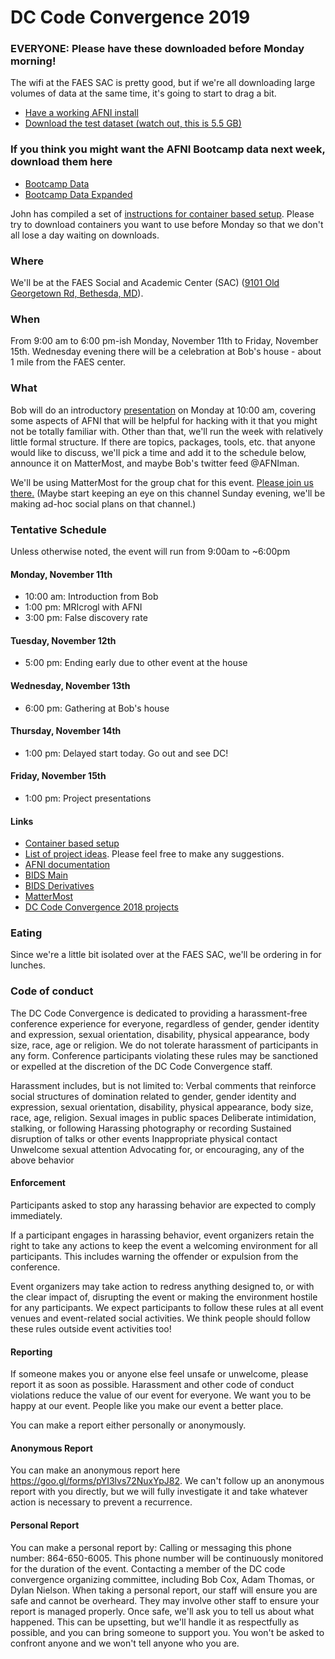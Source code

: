 # DC Code Convergence 2019

### EVERYONE: Please have these downloaded before Monday morning!  
The wifi at the FAES SAC is pretty good, but if we're all downloading large volumes of data at the same time, it's going to start to drag a bit.  
* [Have a working AFNI install](https://afni.nimh.nih.gov/pub/dist/doc/htmldoc/background_install/install_instructs/index.html)
* [Download the test dataset (watch out, this is 5.5 GB)](https://afni.nimh.nih.gov/pub/dist/data/misc/UCLA_pamenc20.tgz)


### If you think you might want the AFNI Bootcamp data next week, download them here
* [Bootcamp Data](https://afni.nimh.nih.gov/pub/dist/edu/data/CD)
* [Bootcamp Data Expanded](https://afni.nimh.nih.gov/pub/dist/edu/data/CD.expanded)

John has compiled a set of [instructions for container based setup](https://docs.google.com/document/d/1bzSx3by_2s0GYnXpa7_PXVxTkZbnnY8MFWIk5Gc_BfU/edit#heading=h.ev82ke2vzlzm). Please try to download containers you want to use before Monday so that we don't all lose a day waiting on downloads.

### Where
We'll be at the FAES Social and Academic Center (SAC) ([9101 Old Georgetown Rd, Bethesda, MD](https://www.google.com/maps/place/Foundation+For+Advanced+Ed/@39.0051452,-77.1125235,17z/data=!4m5!3m4!1s0x89b7cbe4fb559a17:0xadfa07f7521a5d37!8m2!3d39.005099!4d-77.110339?shorturl=1)).

### When

From 9:00 am to 6:00 pm-ish Monday, November 11th to Friday, November 15th.
Wednesday evening there will be a celebration at Bob's house - about 1 mile from the FAES center.

### What

Bob will do an introductory [presentation](https://drive.google.com/file/d/0B-qEq1UpvjfpRm1xcy1nQ25SWi1tUWE4b0NOZUhWVmlBWDI4/view?usp=sharing) on Monday at 10:00 am, covering some aspects of AFNI that will be helpful for hacking with it that you might not be totally familiar with. Other than that, we'll run the week with relatively little formal structure. If there are topics, packages, tools, etc. that anyone would like to discuss, we'll pick a time and add it to the schedule below, announce it on MatterMost, and maybe Bob's twitter feed @AFNIman.

We'll be using MatterMost for the group chat for this event. [Please join us there.](https://mattermost.brainhack.org/brainhack/channels/codeconvergence) (Maybe start keeping an eye on this channel Sunday evening, we'll be making ad-hoc social plans on that channel.)

### Tentative Schedule
Unless otherwise noted, the event will run from 9:00am to ~6:00pm

#### Monday, November 11th
* 10:00 am: Introduction from Bob
*  1:00 pm: MRIcrogl with AFNI
*  3:00 pm: False discovery rate 

#### Tuesday, November 12th
* 5:00 pm: Ending early due to other event at the house

#### Wednesday, November 13th
* 6:00 pm: Gathering at Bob's house

#### Thursday, November 14th
* 1:00 pm: Delayed start today. Go out and see DC!

#### Friday, November 15th
* 1:00 pm: Project presentations

#### Links
* [Container based setup](https://docs.google.com/document/d/1bzSx3by_2s0GYnXpa7_PXVxTkZbnnY8MFWIk5Gc_BfU/edit#heading=h.ev82ke2vzlzm)
* [List of project ideas](https://docs.google.com/document/d/1pTI5gjKcyIJxSYezs2-SPYsJlfrNTuTOiVC0MZCynkg/edit). Please feel free to make any suggestions.
* [AFNI documentation](https://afni.nimh.nih.gov/pub/dist/doc/htmldoc/index.html)
* [BIDS Main](http://bids.neuroimaging.io)
* [BIDS Derivatives](https://docs.google.com/document/d/1Wwc4A6Mow4ZPPszDIWfCUCRNstn7d_zzaWPcfcHmgI4/edit)
* [MatterMost](https://mattermost.brainhack.org/brainhack/channels/codeconvergence)
* [DC Code Convergence 2018 projects](https://github.com/nih-fmrif/code-convergence-summaries/issues)

### Eating

Since we're a little bit isolated over at the FAES SAC, we'll be ordering in for lunches.

### Code of conduct

The DC Code Convergence is dedicated to providing a harassment-free conference experience for everyone, regardless of gender, gender identity and expression, sexual orientation, disability, physical appearance, body size, race, age or religion. We do not tolerate harassment of participants in any form. Conference participants violating these rules may be sanctioned or expelled at the discretion of the DC Code Convergence staff. 

Harassment includes, but is not limited to:
Verbal comments that reinforce social structures of domination related to gender, gender identity and expression, sexual orientation, disability, physical appearance, body size, race, age, religion.
Sexual images in public spaces
Deliberate intimidation, stalking, or following 
Harassing photography or recording
Sustained disruption of talks or other events
Inappropriate physical contact
Unwelcome sexual attention
Advocating for, or encouraging, any of the above behavior

#### Enforcement
Participants asked to stop any harassing behavior are expected to comply immediately.

If a participant engages in harassing behavior, event organizers retain the right to take any actions to keep the event a welcoming environment for all participants. This includes warning the offender or expulsion from the conference.

Event organizers may take action to redress anything designed to, or with the clear impact of, disrupting the event or making the environment hostile for any participants. We expect participants to follow these rules at all event venues and event-related social activities. We think people should follow these rules outside event activities too!

#### Reporting
If someone makes you or anyone else feel unsafe or unwelcome, please report it as soon as possible. Harassment and other code of conduct violations reduce the value of our event for everyone. We want you to be happy at our event. People like you make our event a better place. 

You can make a report either personally or anonymously.

#### Anonymous Report
You can make an anonymous report here https://goo.gl/forms/pYI3lvs72NuxYpJ82.
We can't follow up an anonymous report with you directly, but we will fully investigate it and take whatever action is necessary to prevent a recurrence.

#### Personal Report
You can make a personal report by:
Calling or messaging this phone number: 864-650-6005. This phone number will be continuously monitored for the duration of the event.
Contacting a member of the DC code convergence organizing committee, including Bob Cox, Adam Thomas, or Dylan Nielson.
When taking a personal report, our staff will ensure you are safe and cannot be overheard. They may involve other staff to ensure your report is managed properly. Once safe, we'll ask you to tell us about what happened. This can be upsetting, but we'll handle it as respectfully as possible, and you can bring someone to support you. You won't be asked to confront anyone and we won't tell anyone who you are.
